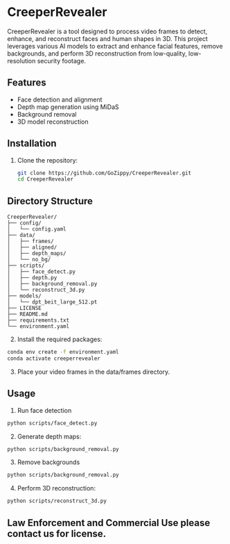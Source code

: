 # CreeperRevealer

CreeperRevealer is a tool designed to process video frames to detect, enhance, and reconstruct faces and human shapes in 3D. This project leverages various AI models to extract and enhance facial features, remove backgrounds, and perform 3D reconstruction from low-quality, low-resolution security footage.

## Features

- Face detection and alignment
- Depth map generation using MiDaS
- Background removal
- 3D model reconstruction

## Installation

1. Clone the repository:
   ```bash
   git clone https://github.com/GoZippy/CreeperRevealer.git
   cd CreeperRevealer

## Directory Structure
```plaintext
CreeperRevealer/
├── config/
│   └── config.yaml
├── data/
│   ├── frames/
│   ├── aligned/
│   ├── depth_maps/
│   └── no_bg/
├── scripts/
│   ├── face_detect.py
│   ├── depth.py
│   ├── background_removal.py
│   └── reconstruct_3d.py
├── models/
│   └── dpt_beit_large_512.pt
├── LICENSE
├── README.md
├── requirements.txt
└── environment.yaml
```

2. Install the required packages:
```bash
conda env create -f environment.yaml
conda activate creeperrevealer
```
3. Place your video frames in the data/frames directory.

## Usage

1. Run face detection
```bash
python scripts/face_detect.py
```
2. Generate depth maps:
```bash
python scripts/background_removal.py
```
3. Remove backgrounds
```bash
python scripts/background_removal.py
```
4. Perform 3D reconstruction:
```bash
python scripts/reconstruct_3d.py
```

## Law Enforcement and Commercial Use please contact us for license.


